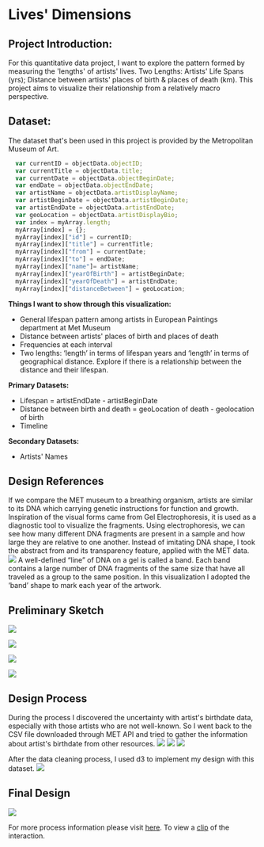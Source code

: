 # Lives' Dimensions

## Project Introduction:

For this quantitative data project, I want to explore the pattern formed by measuring the 'lengths' of artists' lives. Two Lengths: Artists' Life Spans (yrs); Distance between artists' places of birth & places of death (km). This project aims to visualize their relationship from a relatively macro perspective.

## Dataset:
The dataset that's been used in this project is provided by the Metropolitan Museum of Art.

```javascript
  var currentID = objectData.objectID;
  var currentTitle = objectData.title;
  var currentDate = objectData.objectBeginDate;
  var endDate = objectData.objectEndDate;
  var artistName = objectData.artistDisplayName;
  var artistBeginDate = objectData.artistBeginDate;
  var artistEndDate = objectData.artistEndDate;
  var geoLocation = objectData.artistDisplayBio;
  var index = myArray.length;
  myArray[index] = {};
  myArray[index]["id"] = currentID;
  myArray[index]["title"] = currentTitle;
  myArray[index]["from"] = currentDate;
  myArray[index]["to"] = endDate;
  myArray[index]["name"]= artistName;
  myArray[index]["yearOfBirth"] = artistBeginDate;
  myArray[index]["yearOfDeath"] = artistEndDate;
  myArray[index]["distanceBetween"] = geoLocation;
```

**Things I want to show through this visualization:**

- General lifespan pattern among artists in European Paintings department at Met Museum
- Distance between artists' places of birth and places of death
- Frequencies at each interval
- Two lengths: ‘length’ in terms of lifespan years and ‘length’ in terms of geographical distance. Explore if there is a relationship between the distance and their lifespan.


**Primary Datasets:**

-   Lifespan = artistEndDate - artistBeginDate
-   Distance between birth and death = geoLocation of death - geolocation of birth
-   Timeline


**Secondary Datasets:**

-   Artists' Names

 
## Design References

If we compare the MET museum to a breathing organism, artists are similar to its DNA which carrying genetic instructions for function and growth. Inspiration of the visual forms came from Gel Electrophoresis, it is used as a diagnostic tool to visualize the fragments. Using electrophoresis, we can see how many different DNA fragments are present in a sample and how large they are relative to one another. Instead of imitating DNA shape, I took the abstract from and its transparency feature, applied with the MET data.
![](Moodboard.jpg)
A well-defined  “line” of DNA on a gel is called a band. Each band contains a large number of DNA fragments of the same size that have all traveled as a group to the same position. In this visualization I adopted the  ‘band’ shape to mark each year of the artwork.

## Preliminary Sketch

![](Sketch1.jpg)

![](Sketch2.jpg)

![](FinalDesignMockup1.jpg)

![](FinalDesignMockup2.jpg)


## Design Process
During the process I discovered the uncertainty with artist's birthdate data, especially with those artists who are not well-known. So I went back to the CSV file downloaded through MET API and tried to gather the information about artist's birthdate from other resources.
![](process_datauncertainty.png)
![](process_datasorting.png)
![](process_datasorting2.png)

After the data cleaning process, I used d3 to implement my design with this dataset.
![](process_d3.png)


## Final Design
![](final.jpg)

For more process information please visit [here](https://github.com/Xingwei726/Major-Studio-1/blob/master/Week4_d3js_projects/final/Final%20Presentation_Xingwei%20Huang.pdf).
To view a [clip](https://github.com/Xingwei726/Major-Studio-1/blob/master/Week4_d3js_projects/final/Final%20Presentation.mov) of the interaction.





